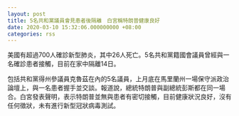 ```yaml
---
layout: post
title: 5名共和黨議員會見患者後隔離　白宮稱特朗普健康良好
date: 2020-03-10 15:32:06.000000000 +08:00
categories: rss
---
```


美國有超過700人確診新型肺炎，其中26人死亡。5名共和黨籍國會議員曾經與一名確診患者接觸，目前在家中隔離14日。

包括共和黨得州參議員克魯茲在內的5名議員，上月底在馬里蘭州一場保守派政治論壇上，與一名患者握手並交談。報道說，總統特朗普與副總統彭斯都在同一場合。白宮發表聲明，表示特朗普並無與患者有密切接觸，目前健康狀況良好，沒有任何徵狀，未有進行新型冠狀病毒測試。
